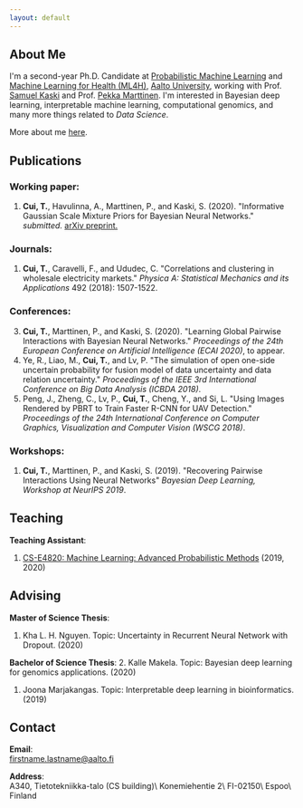```yaml
---
layout: default
---
```


## About Me
 I'm a second-year Ph.D. Candidate at [Probabilistic Machine Learning](https://research.cs.aalto.fi/pml/) and [Machine Learning for Health (ML4H)](https://users.ics.aalto.fi/~pemartti/), [Aalto University](http://www.aalto.fi/en/), working with Prof. [Samuel Kaski](https://people.aalto.fi/samuel.kaski) and Prof. [Pekka Marttinen](https://users.ics.aalto.fi/~pemartti/). I'm interested in Bayesian deep learning, interpretable machine learning, computational genomics, and many more things related to _Data Science_.

More about me [here](./more_about_me.html).

## Publications

### Working paper:
1. **Cui, T.**, Havulinna, A., Marttinen, P., and Kaski, S. (2020). "Informative Gaussian Scale Mixture Priors for Bayesian Neural Networks." _submitted._ [arXiv preprint.](https://arxiv.org/abs/2002.10243) 

### Journals:
1. **Cui, T.**, Caravelli, F., and Ududec, C. "Correlations and clustering in wholesale electricity markets." _Physica A: Statistical Mechanics and its Applications_ 492 (2018): 1507-1522.

### Conferences:
3. **Cui, T.**, Marttinen, P., and Kaski, S. (2020). "Learning Global Pairwise Interactions with Bayesian Neural Networks." _Proceedings of the 24th European Conference on Artificial Intelligence (ECAI 2020)_, to appear.
2. Ye, R., Liao, M., **Cui, T.**, and Lv, P. "The simulation of open one-side uncertain probability for fusion model of data uncertainty and data relation uncertainty." _Proceedings of the IEEE 3rd International Conference on Big Data Analysis (ICBDA 2018)_.
1. Peng, J., Zheng, C., Lv, P., **Cui, T.**, Cheng, Y., and Si, L. "Using Images Rendered by PBRT to Train Faster R-CNN for UAV Detection." _Proceedings of the 24th International Conference on Computer Graphics, Visualization and Computer Vision (WSCG 2018)_.

### Workshops:
1. **Cui, T.**, Marttinen, P., and Kaski, S. (2019). "Recovering Pairwise Interactions Using Neural Networks" _Bayesian Deep Learning, Workshop at NeurIPS 2019_.

## Teaching
**Teaching Assistant**:
1. [CS-E4820: Machine Learning: Advanced Probabilistic Methods](https://mycourses.aalto.fi/course/view.php?id=24365) (2019, 2020)

## Advising
**Master of Science Thesis**:
1. Kha L. H. Nguyen. Topic: Uncertainty in Recurrent Neural Network with Dropout. (2020)

**Bachelor of Science Thesis**:
2. Kalle Makela. Topic: Bayesian deep learning for genomics applications. (2020)
1. Joona Marjakangas. Topic: Interpretable deep learning in bioinformatics. (2019)


## Contact
**Email**:   
[firstname.lastname@aalto.fi](mailto:tianyu.cui@aalto.fi)

**Address**:   
A340, Tietotekniikka-talo (CS building)\\
Konemiehentie 2\\
FI-02150\\
Espoo\\
Finland  

